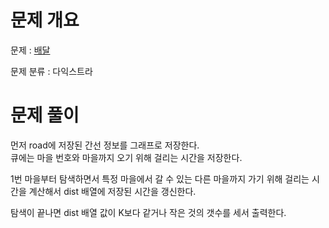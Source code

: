 # 문제 개요

문제 : [배달](https://school.programmers.co.kr/learn/courses/30/lessons/12978)

문제 분류 : 다익스트라

# 문제 풀이

먼저 road에 저장된 간선 정보를 그래프로 저장한다.  
큐에는 마을 번호와 마을까지 오기 위해 걸리는 시간을 저장한다.

1번 마을부터 탐색하면서 특정 마을에서 갈 수 있는 다른 마을까지 가기 위해 걸리는 시간을 계산해서 dist 배열에 저장된 시간을 갱신한다.

탐색이 끝나면 dist 배열 값이 K보다 같거나 작은 것의 갯수를 세서 출력한다.
